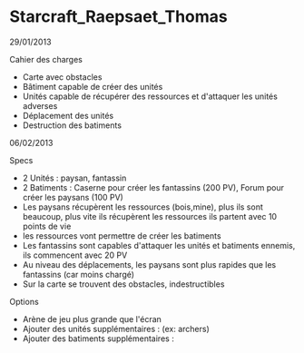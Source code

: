 Starcraft_Raepsaet_Thomas
=========================

29/01/2013

Cahier des charges

- Carte avec obstacles
- Bâtiment capable de créer des unités
- Unités capable de récupérer des ressources et d'attaquer les unités adverses
- Déplacement des unités
- Destruction des batiments

06/02/2013

Specs

- 2 Unités : paysan, fantassin
- 2 Batiments : Caserne pour créer les fantassins (200 PV), Forum pour créer les paysans (100 PV)
- Les paysans récupèrent les ressources (bois,mine), plus ils sont beaucoup, plus vite ils récupèrent les ressources
ils partent avec 10 points de vie
- les ressources vont permettre de créer les batiments
- Les fantassins sont capables d'attaquer les unités et batiments ennemis, ils commencent avec 20 PV
- Au niveau des déplacements, les paysans sont plus rapides que les fantassins (car moins chargé)
- Sur la carte se trouvent des obstacles, indestructibles

Options

- Arène de jeu plus grande que l'écran
- Ajouter des unités supplémentaires : (ex: archers)
- Ajouter des batiments supplémentaires : 
